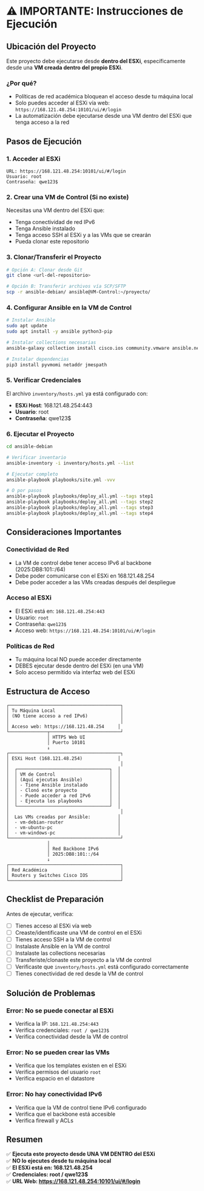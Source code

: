 # ⚠️ IMPORTANTE: Instrucciones de Ejecución

## Ubicación del Proyecto

Este proyecto debe ejecutarse desde **dentro del ESXi**, específicamente desde una **VM creada dentro del propio ESXi**.

### ¿Por qué?
- Políticas de red académica bloquean el acceso desde tu máquina local
- Solo puedes acceder al ESXi vía web: `https://168.121.48.254:10101/ui/#/login`
- La automatización debe ejecutarse desde una VM dentro del ESXi que tenga acceso a la red

## Pasos de Ejecución

### 1. Acceder al ESXi
```
URL: https://168.121.48.254:10101/ui/#/login
Usuario: root
Contraseña: qwe123$
```

### 2. Crear una VM de Control (Si no existe)
Necesitas una VM dentro del ESXi que:
- Tenga conectividad de red IPv6
- Tenga Ansible instalado
- Tenga acceso SSH al ESXi y a las VMs que se crearán
- Pueda clonar este repositorio

### 3. Clonar/Transferir el Proyecto
```bash
# Opción A: Clonar desde Git
git clone <url-del-repositorio>

# Opción B: Transferir archivos vía SCP/SFTP
scp -r ansible-debian/ ansible@VM-Control:~/proyecto/
```

### 4. Configurar Ansible en la VM de Control
```bash
# Instalar Ansible
sudo apt update
sudo apt install -y ansible python3-pip

# Instalar collections necesarias
ansible-galaxy collection install cisco.ios community.vmware ansible.netcommon

# Instalar dependencias
pip3 install pyvmomi netaddr jmespath
```

### 5. Verificar Credenciales
El archivo `inventory/hosts.yml` ya está configurado con:
- **ESXi Host**: 168.121.48.254:443
- **Usuario**: root
- **Contraseña**: qwe123$

### 6. Ejecutar el Proyecto
```bash
cd ansible-debian

# Verificar inventario
ansible-inventory -i inventory/hosts.yml --list

# Ejecutar completo
ansible-playbook playbooks/site.yml -vvv

# O por pasos
ansible-playbook playbooks/deploy_all.yml --tags step1
ansible-playbook playbooks/deploy_all.yml --tags step2
ansible-playbook playbooks/deploy_all.yml --tags step3
ansible-playbook playbooks/deploy_all.yml --tags step4
```

## Consideraciones Importantes

### Conectividad de Red
- La VM de control debe tener acceso IPv6 al backbone (2025:DB8:101::/64)
- Debe poder comunicarse con el ESXi en 168.121.48.254
- Debe poder acceder a las VMs creadas después del despliegue

### Acceso al ESXi
- El ESXi está en: `168.121.48.254:443`
- Usuario: `root`
- Contraseña: `qwe123$`
- Acceso web: `https://168.121.48.254:10101/ui/#/login`

### Políticas de Red
- Tu máquina local NO puede acceder directamente
- DEBES ejecutar desde dentro del ESXi (en una VM)
- Solo acceso permitido vía interfaz web del ESXi

## Estructura de Acceso

```
┌─────────────────────────────────────────┐
│ Tu Máquina Local                        │
│ (NO tiene acceso a red IPv6)            │
│                                         │
│ Acceso web: https://168.121.48.254     │
└──────────────┬──────────────────────────┘
               │ HTTPS Web UI
               │ Puerto 10101
               ↓
┌─────────────────────────────────────────┐
│ ESXi Host (168.121.48.254)             │
│                                         │
│  ┌──────────────────────────────────┐  │
│  │ VM de Control                    │  │
│  │ (Aquí ejecutas Ansible)          │  │
│  │ - Tiene Ansible instalado        │  │
│  │ - Clonó este proyecto            │  │
│  │ - Puede acceder a red IPv6       │  │
│  │ - Ejecuta los playbooks          │  │
│  └──────────────────────────────────┘  │
│                                         │
│  Las VMs creadas por Ansible:          │
│  - vm-debian-router                    │
│  - vm-ubuntu-pc                        │
│  - vm-windows-pc                       │
└─────────────────────────────────────────┘
               │
               │ Red Backbone IPv6
               │ 2025:DB8:101::/64
               ↓
┌─────────────────────────────────────────┐
│ Red Académica                           │
│ Routers y Switches Cisco IOS            │
└─────────────────────────────────────────┘
```

## Checklist de Preparación

Antes de ejecutar, verifica:

- [ ] Tienes acceso al ESXi vía web
- [ ] Creaste/identificaste una VM de control en el ESXi
- [ ] Tienes acceso SSH a la VM de control
- [ ] Instalaste Ansible en la VM de control
- [ ] Instalaste las collections necesarias
- [ ] Transferiste/clonaste este proyecto a la VM de control
- [ ] Verificaste que `inventory/hosts.yml` está configurado correctamente
- [ ] Tienes conectividad de red desde la VM de control

## Solución de Problemas

### Error: No se puede conectar al ESXi
- Verifica la IP: `168.121.48.254:443`
- Verifica credenciales: `root / qwe123$`
- Verifica conectividad desde la VM de control

### Error: No se pueden crear las VMs
- Verifica que los templates existen en el ESXi
- Verifica permisos del usuario `root`
- Verifica espacio en el datastore

### Error: No hay conectividad IPv6
- Verifica que la VM de control tiene IPv6 configurado
- Verifica que el backbone está accesible
- Verifica firewall y ACLs

## Resumen

✅ **Ejecuta este proyecto desde UNA VM DENTRO del ESXi**  
✅ **NO lo ejecutes desde tu máquina local**  
✅ **El ESXi está en: 168.121.48.254**  
✅ **Credenciales: root / qwe123$**  
✅ **URL Web: https://168.121.48.254:10101/ui/#/login**
